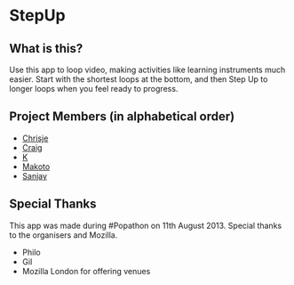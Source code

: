 # StepUp

## What is this?

Use this app to loop video, making activities like learning instruments much easier. Start with the shortest loops at the bottom, and then Step Up to longer loops when you feel ready to progress.

## Project Members (in alphabetical order)

- [Chrisje](https://github.com/ChrisjeAlsters)
- [Craig](https://github.com/craigdallimore)
- [K](https://github.com/glassdevil)
- [Makoto](https://github.com/makoto)
- [Sanjay](https://github.com/sanjaypoyzer)

## Special Thanks

This app was made during #Popathon on 11th August 2013.
Special thanks to the organisers and Mozilla.  

- Philo
- Gil
- Mozilla London for offering venues